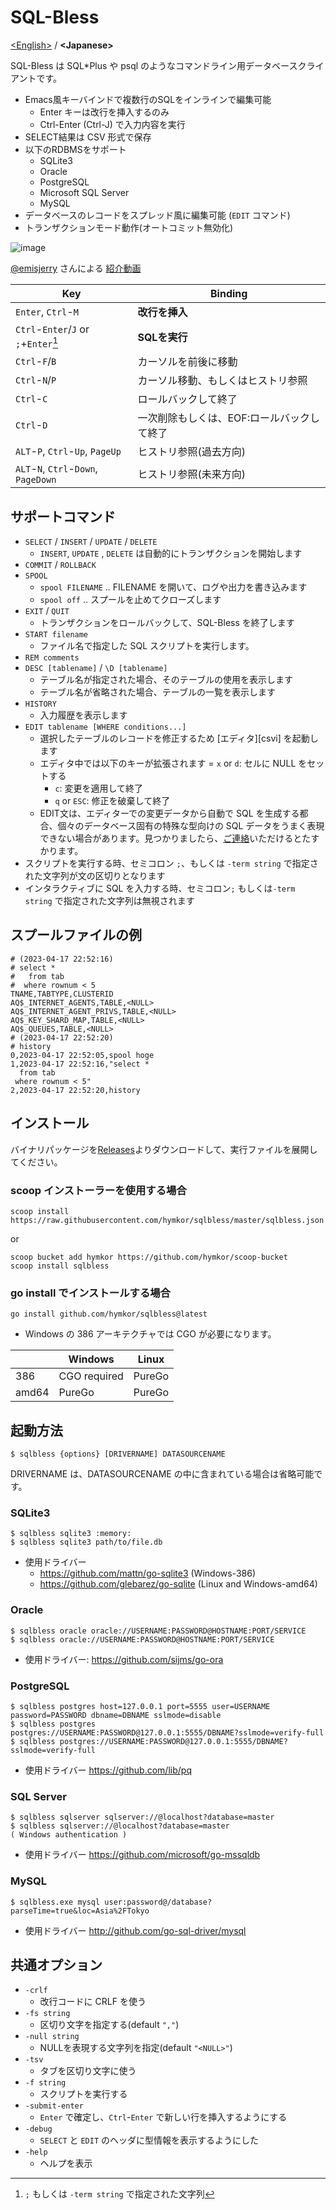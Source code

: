 SQL-Bless
=========

[&lt;English&gt;](./README.md) / **&lt;Japanese&gt;**

SQL-Bless は SQL\*Plus や psql のようなコマンドライン用データベースクライアントです。

- Emacs風キーバインドで複数行のSQLをインラインで編集可能
    - Enter キーは改行を挿入するのみ
    - Ctrl-Enter (Ctrl-J) で入力内容を実行
- SELECT結果は CSV 形式で保存
- 以下のRDBMSをサポート
    - SQLite3
    - Oracle
    - PostgreSQL
    - Microsoft SQL Server
    - MySQL
- データベースのレコードをスプレッド風に編集可能 (`EDIT` コマンド)
- トランザクションモード動作(オートコミット無効化)

![image](./demo.gif)

[@emisjerry](https://github.com/emisjerry) さんによる [紹介動画](https://www.youtube.com/watch?v=_cxBQKpfUds)

| Key | Binding |
|-----|---------|
| `Enter`, `Ctrl`-`M` | **改行を挿入** |
| `Ctrl`-`Enter`/`J` or `;`+`Enter`[^semicolon] | **SQLを実行** |
| `Ctrl`-`F`/`B` | カーソルを前後に移動 |
| `Ctrl`-`N`/`P` | カーソル移動、もしくはヒストリ参照 |
| `Ctrl`-`C` | ロールバックして終了 |
| `Ctrl`-`D` | 一次削除もしくは、EOF:ロールバックして終了 |
| `ALT`-`P`, `Ctrl`-`Up`, `PageUp` | ヒストリ参照(過去方向)|
| `ALT`-`N`, `Ctrl`-`Down`, `PageDown` | ヒストリ参照(未来方向) |

[^semicolon]: `;` もしくは `-term string` で指定された文字列

サポートコマンド
---------------

- `SELECT` / `INSERT` / `UPDATE` / `DELETE`
    - `INSERT`, `UPDATE` , `DELETE` は自動的にトランザクションを開始します
- `COMMIT` / `ROLLBACK`
- `SPOOL`
    - `spool FILENAME` .. FILENAME を開いて、ログや出力を書き込みます
    - `spool off` .. スプールを止めてクローズします
- `EXIT` / `QUIT`
    - トランザクションをロールバックして、SQL-Bless を終了します
- `START filename`
    - ファイル名で指定した SQL スクリプトを実行します。
- `REM comments`
- `DESC [tablename]` / `\D [tablename]`
    - テーブル名が指定された場合、そのテーブルの使用を表示します
    - テーブル名が省略された場合、テーブルの一覧を表示します
- `HISTORY`
    - 入力履歴を表示します
- `EDIT tablename [WHERE conditions...]`
    - 選択したテーブルのレコードを修正するため [エディタ][csvi] を起動します
    - エディタ中では以下のキーが拡張されます
        = `x` or `d`: セルに NULL をセットする
        - `c`: 変更を適用して終了
        - `q` or `ESC`: 修正を破棄して終了
    - EDIT文は、エディターでの変更データから自動で SQL を生成する都合、個々のデータベース固有の特殊な型向けの SQL データをうまく表現できない場合があります。見つかりましたら、[ご連絡](https://github.com/hymkor/sqlbless/issues/new)いただけるとたすかります。
- スクリプトを実行する時、セミコロン `;`、もしくは `-term string` で指定された文字列が文の区切りとなります
- インタラクティブに SQL を入力する時、セミコロン`;` もしくは`-term string` で指定された文字列は無視されます

スプールファイルの例
--------------------

``` CSV
# (2023-04-17 22:52:16)
# select *
#   from tab
#  where rownum < 5
TNAME,TABTYPE,CLUSTERID
AQ$_INTERNET_AGENTS,TABLE,<NULL>
AQ$_INTERNET_AGENT_PRIVS,TABLE,<NULL>
AQ$_KEY_SHARD_MAP,TABLE,<NULL>
AQ$_QUEUES,TABLE,<NULL>
# (2023-04-17 22:52:20)
# history
0,2023-04-17 22:52:05,spool hoge
1,2023-04-17 22:52:16,"select *
  from tab
 where rownum < 5"
2,2023-04-17 22:52:20,history
```

インストール
-----------

バイナリパッケージを[Releases](https://github.com/hymkor/sqlbless/releases)よりダウンロードして、実行ファイルを展開してください。

### scoop インストーラーを使用する場合

```
scoop install https://raw.githubusercontent.com/hymkor/sqlbless/master/sqlbless.json
```

or

```
scoop bucket add hymkor https://github.com/hymkor/scoop-bucket
scoop install sqlbless
```

### go install でインストールする場合

```
go install github.com/hymkor/sqlbless@latest
```

+ Windows の 386 アーキテクチャでは CGO が必要になります。

|       | Windows      | Linux
|-------|--------------|--------
| 386   | CGO required | PureGo
| amd64 | PureGo       | PureGo

起動方法
--------

    $ sqlbless {options} [DRIVERNAME] DATASOURCENAME

DRIVERNAME は、DATASOURCENAME の中に含まれている場合は省略可能です。

### SQLite3

    $ sqlbless sqlite3 :memory:
    $ sqlbless sqlite3 path/to/file.db

- 使用ドライバー
    - https://github.com/mattn/go-sqlite3 (Windows-386)
    - https://github.com/glebarez/go-sqlite (Linux and Windows-amd64)

### Oracle

    $ sqlbless oracle oracle://USERNAME:PASSWORD@HOSTNAME:PORT/SERVICE
    $ sqlbless oracle://USERNAME:PASSWORD@HOSTNAME:PORT/SERVICE

- 使用ドライバー: https://github.com/sijms/go-ora

### PostgreSQL

    $ sqlbless postgres host=127.0.0.1 port=5555 user=USERNAME password=PASSWORD dbname=DBNAME sslmode=disable
    $ sqlbless postgres postgres://USERNAME:PASSWORD@127.0.0.1:5555/DBNAME?sslmode=verify-full
    $ sqlbless postgres://USERNAME:PASSWORD@127.0.0.1:5555/DBNAME?sslmode=verify-full

- 使用ドライバー https://github.com/lib/pq

### SQL Server

    $ sqlbless sqlserver sqlserver://@localhost?database=master
    $ sqlbless sqlserver://@localhost?database=master
    ( Windows authentication )

- 使用ドライバー https://github.com/microsoft/go-mssqldb

### MySQL

    $ sqlbless.exe mysql user:password@/database?parseTime=true&loc=Asia%2FTokyo

- 使用ドライバー http://github.com/go-sql-driver/mysql

共通オプション
-------------

- `-crlf`
    - 改行コードに CRLF を使う
- `-fs string`
    - 区切り文字を指定する(default `","`)
- `-null string`
    - NULLを表現する文字列を指定(default `"<NULL>"`)
- `-tsv`
    - タブを区切り文字に使う
- `-f string`
    - スクリプトを実行する
- `-submit-enter`
    - `Enter` で確定し、`Ctrl`-`Enter` で新しい行を挿入するようにする
- `-debug`
    - `SELECT` と `EDIT` のヘッダに型情報を表示するようにした
- `-help`
    - ヘルプを表示
